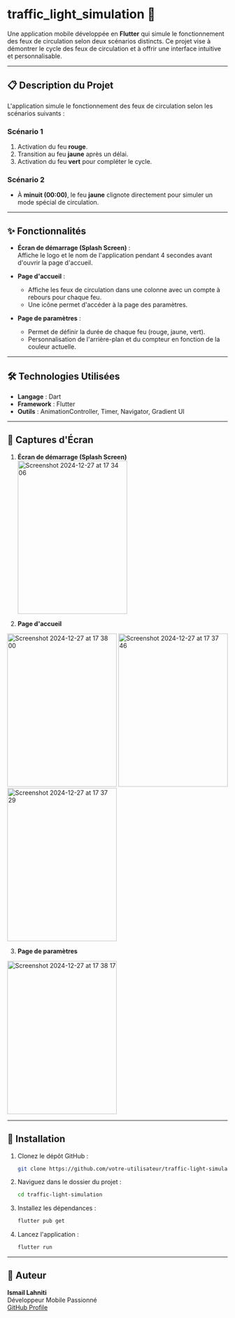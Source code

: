 # traffic_light_simulation 🚦

Une application mobile développée en **Flutter** qui simule le fonctionnement des feux de circulation selon deux scénarios distincts. Ce projet vise à démontrer le cycle des feux de circulation et à offrir une interface intuitive et personnalisable.

---

## 📋 Description du Projet

L'application simule le fonctionnement des feux de circulation selon les scénarios suivants :

### Scénario 1
1. Activation du feu **rouge**.
2. Transition au feu **jaune** après un délai.
3. Activation du feu **vert** pour compléter le cycle.

### Scénario 2
- À **minuit (00:00)**, le feu **jaune** clignote directement pour simuler un mode spécial de circulation.

---

## ✨ Fonctionnalités

- **Écran de démarrage (Splash Screen)** :  
  Affiche le logo et le nom de l'application pendant 4 secondes avant d'ouvrir la page d'accueil.

- **Page d'accueil** :  
  - Affiche les feux de circulation dans une colonne avec un compte à rebours pour chaque feu.  
  - Une icône permet d'accéder à la page des paramètres.

- **Page de paramètres** :  
  - Permet de définir la durée de chaque feu (rouge, jaune, vert).  
  - Personnalisation de l'arrière-plan et du compteur en fonction de la couleur actuelle.

---

## 🛠️ Technologies Utilisées

- **Langage** : Dart  
- **Framework** : Flutter  
- **Outils** : AnimationController, Timer, Navigator, Gradient UI

---

## 📸 Captures d'Écran

1. **Écran de démarrage (Splash Screen)**  
   <img alt="Screenshot 2024-12-27 at 17 34 06" src="https://github.com/user-attachments/assets/a6678222-1b77-48b5-96fe-7f75372dc1e9" width="250" height="350" />


2. **Page d'accueil**  
 
<img width="250" height="350" alt="Screenshot 2024-12-27 at 17 38 00" src="https://github.com/user-attachments/assets/f4fae176-675d-42d0-a714-3e97d29b3f88" /> <img width="250" height="350" alt="Screenshot 2024-12-27 at 17 37 46" src="https://github.com/user-attachments/assets/c4bf52f7-7631-4491-8268-1b0d9f333341" /> <img width="250" height="350" alt="Screenshot 2024-12-27 at 17 37 29" src="https://github.com/user-attachments/assets/460fa535-85a1-45aa-abc1-c18194158e68" />

3. **Page de paramètres**  
   
<img width="250" height="350" alt="Screenshot 2024-12-27 at 17 38 17" src="https://github.com/user-attachments/assets/df7c6826-a7d6-4528-a0a2-63b749bc16c3" />

---

## 🚀 Installation

1. Clonez le dépôt GitHub :
   ```bash
   git clone https://github.com/votre-utilisateur/traffic-light-simulation.git
   ```
2. Naviguez dans le dossier du projet :
   ```bash
   cd traffic-light-simulation
   ```
3. Installez les dépendances :
   ```bash
   flutter pub get
   ```
4. Lancez l'application :
   ```bash
   flutter run
   ```

---

## 👤 Auteur

**Ismail Lahniti**  
Développeur Mobile Passionné  
[GitHub Profile](https://github.com/lahniti9)
